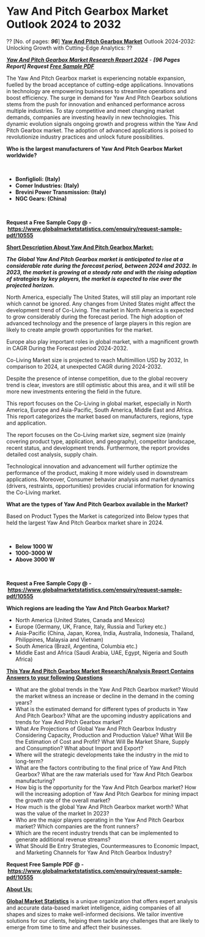 <h1>Yaw And Pitch Gearbox Market Outlook 2024 to 2032</h1>
<p>?? [No. of pages:&nbsp;<strong><em>96</em></strong>]&nbsp;<strong><a href="https://www.globalmarketstatistics.com/market-reports/yaw-and-pitch-gearbox-market-10555">Yaw And Pitch Gearbox&nbsp;Market</a></strong>&nbsp;Outlook 2024-2032: Unlocking Growth with Cutting-Edge Analytics: ??</p>
<p><strong><em><a href="https://www.globalmarketstatistics.com/market-reports/yaw-and-pitch-gearbox-market-10555">Yaw And Pitch Gearbox Market Research Report 2024</a></em></strong>&nbsp;-&nbsp;<strong><em>[96 Pages Report]&nbsp;Request <a href="https://www.globalmarketstatistics.com/enquiry/request-sample-pdf/10555">Free Sample PDF</a></em></strong></p>
<p>The Yaw And Pitch Gearbox market is experiencing notable expansion, fuelled by the broad acceptance of cutting-edge applications. Innovations in technology are empowering businesses to streamline operations and boost efficiency. The surge in demand for Yaw And Pitch Gearbox solutions stems from the push for innovation and enhanced performance across multiple industries. To stay competitive and meet changing market demands, companies are investing heavily in new technologies. This dynamic evolution signals ongoing growth and progress within the Yaw And Pitch Gearbox market. The adoption of advanced applications is poised to revolutionize industry practices and unlock future possibilities.</p>
<p><strong>Who is the largest manufacturers of Yaw And Pitch Gearbox Market worldwide?</strong></p>
<p>&nbsp;</p>
<ul>
<li><strong>Bonfiglioli: (Italy)</strong></li>
<li><strong>Comer Industries: (Italy)</strong></li>
<li><strong>Brevini Power Transmission: (Italy)</strong></li>
<li><strong>NGC Gears: (China)</strong></li>
</ul>
<p>&nbsp;</p>
<p><strong>Request a Free Sample Copy @ -&nbsp;<a href="https://www.globalmarketstatistics.com/enquiry/request-sample-pdf/10555">https://www.globalmarketstatistics.com/enquiry/request-sample-pdf/10555</a></strong></p>
<p><strong><u>Short Description About Yaw And Pitch Gearbox Market:</u></strong></p>
<p><strong><em>The Global Yaw And Pitch Gearbox market is anticipated to rise at a considerable rate during the forecast period, between 2024 and 2032. In 2023, the market is growing at a steady rate and with the rising adoption of strategies by key players, the market is expected to rise over the projected horizon.</em></strong></p>
<p>North America, especially The United States, will still play an important role which cannot be ignored. Any changes from United States might affect the development trend of Co-Living. The market in North America is expected to grow considerably during the forecast period. The high adoption of advanced technology and the presence of large players in this region are likely to create ample growth opportunities for the market.</p>
<p>Europe also play important roles in global market, with a magnificent growth in CAGR During the Forecast period 2024-2032.</p>
<p>Co-Living Market size is projected to reach Multimillion USD by 2032, In comparison to 2024, at unexpected CAGR during 2024-2032.</p>
<p>Despite the presence of intense competition, due to the global recovery trend is clear, investors are still optimistic about this area, and it will still be more new investments entering the field in the future.</p>
<p>This report focuses on the Co-Living in global market, especially in North America, Europe and Asia-Pacific, South America, Middle East and Africa. This report categorizes the market based on manufacturers, regions, type and application.</p>
<p>The report focuses on the Co-Living market size, segment size (mainly covering product type, application, and geography), competitor landscape, recent status, and development trends. Furthermore, the report provides detailed cost analysis, supply chain.</p>
<p>Technological innovation and advancement will further optimize the performance of the product, making it more widely used in downstream applications. Moreover, Consumer behavior analysis and market dynamics (drivers, restraints, opportunities) provides crucial information for knowing the Co-Living market.</p>
<p><strong>What are the types of Yaw And Pitch Gearbox available in the Market?</strong></p>
<p>Based on Product Types the Market is categorized into Below types that held the largest Yaw And Pitch Gearbox market share in 2024.</p>
<p>&nbsp;</p>
<ul>
<li><strong>Below 1000 W</strong></li>
<li><strong>1000-3000 W</strong></li>
<li><strong>Above 3000 W</strong></li>
</ul>
<p>&nbsp;</p>
<p><strong>Request a Free Sample Copy @ -&nbsp;<a href="https://www.globalmarketstatistics.com/enquiry/request-sample-pdf/10555">https://www.globalmarketstatistics.com/enquiry/request-sample-pdf/10555</a></strong></p>
<p><strong>Which regions are leading the Yaw And Pitch Gearbox Market?</strong></p>
<ul>
<li>North America (United States, Canada and Mexico)</li>
<li>Europe (Germany, UK, France, Italy, Russia and Turkey etc.)</li>
<li>Asia-Pacific (China, Japan, Korea, India, Australia, Indonesia, Thailand, Philippines, Malaysia and Vietnam)</li>
<li>South America (Brazil, Argentina, Columbia etc.)</li>
<li>Middle East and Africa (Saudi Arabia, UAE, Egypt, Nigeria and South Africa)</li>
</ul>
<p><strong><u>This Yaw And Pitch Gearbox Market Research/Analysis Report Contains Answers to your following Questions</u></strong></p>
<ul>
<li>What are the global trends in the Yaw And Pitch Gearbox market? Would the market witness an increase or decline in the demand in the coming years?</li>
<li>What is the estimated demand for different types of products in Yaw And Pitch Gearbox? What are the upcoming industry applications and trends for Yaw And Pitch Gearbox market?</li>
<li>What Are Projections of Global Yaw And Pitch Gearbox Industry Considering Capacity, Production and Production Value? What Will Be the Estimation of Cost and Profit? What Will Be Market Share, Supply and Consumption? What about Import and Export?</li>
<li>Where will the strategic developments take the industry in the mid to long-term?</li>
<li>What are the factors contributing to the final price of Yaw And Pitch Gearbox? What are the raw materials used for Yaw And Pitch Gearbox manufacturing?</li>
<li>How big is the opportunity for the Yaw And Pitch Gearbox market? How will the increasing adoption of Yaw And Pitch Gearbox for mining impact the growth rate of the overall market?</li>
<li>How much is the global Yaw And Pitch Gearbox market worth? What was the value of the market In 2023?</li>
<li>Who are the major players operating in the Yaw And Pitch Gearbox market? Which companies are the front runners?</li>
<li>Which are the recent industry trends that can be implemented to generate additional revenue streams?</li>
<li>What Should Be Entry Strategies, Countermeasures to Economic Impact, and Marketing Channels for Yaw And Pitch Gearbox Industry?</li>
</ul>
<p><strong>Request Free Sample PDF @ -&nbsp;<a href="https://www.globalmarketstatistics.com/enquiry/request-sample-pdf/10555">https://www.globalmarketstatistics.com/enquiry/request-sample-pdf/10555</a></strong></p>
<p><strong><u>About Us:</u></strong></p>
<p><strong><a href="https://www.globalmarketstatistics.com/">Global Market Statistics</a></strong>&nbsp;is a unique organization that offers expert analysis and accurate data-based market intelligence, aiding companies of all shapes and sizes to make well-informed decisions. We tailor inventive solutions for our clients, helping them tackle any challenges that are likely to emerge from time to time and affect their businesses.</p>